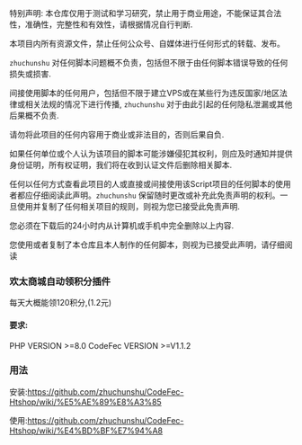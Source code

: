 特别声明:
本仓库仅用于测试和学习研究，禁止用于商业用途，不能保证其合法性，准确性，完整性和有效性，请根据情况自行判断.

本项目内所有资源文件，禁止任何公众号、自媒体进行任何形式的转载、发布。

`zhuchunshu` 对任何脚本问题概不负责，包括但不限于由任何脚本错误导致的任何损失或损害.

间接使用脚本的任何用户，包括但不限于建立VPS或在某些行为违反国家/地区法律或相关法规的情况下进行传播, `zhuchunshu` 对于由此引起的任何隐私泄漏或其他后果概不负责.

请勿将此项目的任何内容用于商业或非法目的，否则后果自负.

如果任何单位或个人认为该项目的脚本可能涉嫌侵犯其权利，则应及时通知并提供身份证明，所有权证明，我们将在收到认证文件后删除相关脚本.

任何以任何方式查看此项目的人或直接或间接使用该Script项目的任何脚本的使用者都应仔细阅读此声明。`zhuchunshu` 保留随时更改或补充此免责声明的权利。一旦使用并复制了任何相关项目的规则，则视为您已接受此免责声明.

您必须在下载后的24小时内从计算机或手机中完全删除以上内容.

您使用或者复制了本仓库且本人制作的任何脚本，则视为已接受此声明，请仔细阅读


### 欢太商城自动领积分插件
每天大概能领120积分,(1.2元)

#### 要求: 
PHP VERSION >=8.0
CodeFec VERSION >=V1.1.2

### 用法
安装:https://github.com/zhuchunshu/CodeFec-Htshop/wiki/%E5%AE%89%E8%A3%85

使用:https://github.com/zhuchunshu/CodeFec-Htshop/wiki/%E4%BD%BF%E7%94%A8

